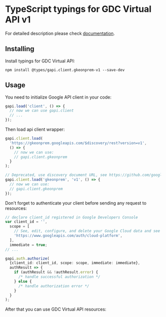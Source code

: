 # TypeScript typings for GDC Virtual API v1

For detailed description please check [documentation](https://cloud.google.com/anthos/clusters/docs/on-prem/).

## Installing

Install typings for GDC Virtual API:

```
npm install @types/gapi.client.gkeonprem-v1 --save-dev
```

## Usage

You need to initialize Google API client in your code:

```typescript
gapi.load('client', () => {
  // now we can use gapi.client
  // ...
});
```

Then load api client wrapper:

```typescript
gapi.client.load(
  'https://gkeonprem.googleapis.com/$discovery/rest?version=v1',
  () => {
    // now we can use:
    // gapi.client.gkeonprem
  }
);
```

```typescript
// Deprecated, use discovery document URL, see https://github.com/google/google-api-javascript-client/blob/master/docs/reference.md#----gapiclientloadname----version----callback--
gapi.client.load('gkeonprem', 'v1', () => {
  // now we can use:
  // gapi.client.gkeonprem
});
```

Don't forget to authenticate your client before sending any request to resources:

```typescript
// declare client_id registered in Google Developers Console
var client_id = '',
  scope = [
    // See, edit, configure, and delete your Google Cloud data and see the email address for your Google Account.
    'https://www.googleapis.com/auth/cloud-platform',
  ],
  immediate = true;
// ...

gapi.auth.authorize(
  {client_id: client_id, scope: scope, immediate: immediate},
  authResult => {
    if (authResult && !authResult.error) {
      /* handle successful authorization */
    } else {
      /* handle authorization error */
    }
  }
);
```

After that you can use GDC Virtual API resources: <!-- TODO: make this work for multiple namespaces -->

```typescript

```
